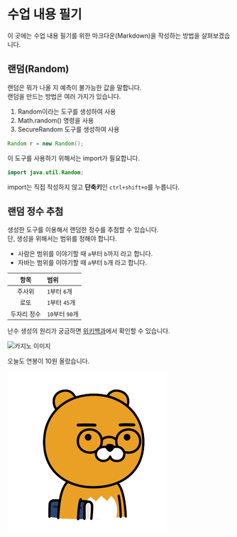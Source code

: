 # 수업 내용 필기

이 곳에는 수업 내용 필기를 위한 마크다운(Markdown)을 작성하는 방법을 살펴보겠습니다.  

## 랜덤(Random)  

랜덤은 뭐가 나올 지 예측이 불가능한 값을 말합니다.  
랜덤을 만드는 방법은 여러 가지가 있습니다.  
  
1. Random이라는 도구를 생성하여 사용  
2. Math.random() 명령을 사용  
3. SecureRandom 도구를 생성하여 사용
 
```java
Random r = new Random();
```

이 도구를 사용하기 위해서는 import가 필요합니다.  

```java  
import java.util.Random;
```

import는 직접 작성하지 않고 **단축키**인 `ctrl+shift+o`를 누릅니다.

## 랜덤 정수 추첨

생성한 도구를 이용해서 랜덤한 정수를 추첨할 수 있습니다.  
단, 생성을 위해서는 범위를 정해야 합니다. 
  
- 사람은 범위를 이야기할 때 `a`부터 `b`까지 라고 합니다.  
- 자바는 범위를 이야기할 때 `a`부터 `b`개 라고 합니다.

| 항목 | 범위 |    
| :---: | :--- |    
| 주사위 | `1`부터 `6`개 |  
| 로또 | `1`부터 `45`개 |  
| 두자리 정수 | `10`부터 `90`개 |

난수 생성의 원리가 궁금하면 [위키백과](https://ko.wikipedia.org/wiki/%EB%82%9C%EC%88%98)에서 확인할 수 있습니다.  

![카지노 이미지](https://www.ramadajeju.co.kr/RamadaPlazaJeju_common/images/homepage/facilities/CASINO03.jpg)

오늘도 연봉이 10원 올랐습니다.  

![겨우 10원?](./009.gif)


